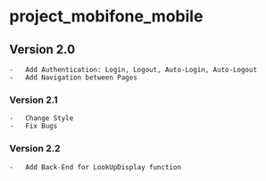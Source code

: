 # project_mobifone_mobile

## Version 2.0
    -   Add Authentication: Login, Logout, Auto-Login, Auto-Logout
    -   Add Navigation between Pages

### Version 2.1
    -   Change Style
    -   Fix Bugs

### Version 2.2
    -   Add Back-End for LookUpDisplay function
